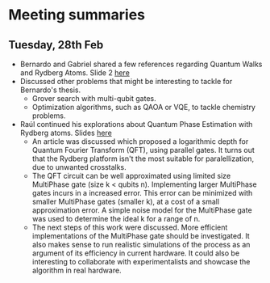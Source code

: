 # Meeting summaries



## Tuesday, 28th Feb

 - Bernardo and Gabriel shared a few references regarding Quantum Walks and Rydberg Atoms. Slide 2 [here](link)
 - Discussed other problems that might be interesting to tackle for Bernardo's thesis.
    - Grover search with multi-qubit gates. 
    - Optimization algorithms, such as QAOA or VQE, to tackle chemistry problems.
 - Raúl continued his explorations about Quantum Phase Estimation with Rydberg atoms. Slides [here](link)
    - An article was discussed which proposed a logarithmic depth for Quantum Fourier Transform (QFT), using parallel gates. It turns out that the Rydberg platform isn't the most suitable for paralellization, due to unwanted crosstalks. 
    - The QFT circuit can be well approximated using limited size MultiPhase gate (size k < qubits n). Implementing larger MultiPhase gates incurs in a increased error. This error can be minimized with smaller MultiPhase gates (smaller k), at a cost of a small approximation error. A simple noise model for the MultiPhase gate was used to determine the ideal k for a range of n.  
    - The next steps of this work were discussed. More efficient implementations of the MultiPhase gate should be investigated. It also makes sense to run realistic simulations of the process as an argument of its efficiency in current hardware. It could also be interesting to collaborate with experimentalists and showcase the algorithm in real hardware.  
